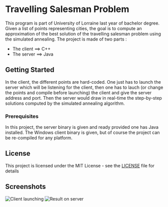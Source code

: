 # Travelling Salesman Problem

This program is part of University of Lorraine last year of bachelor degree.
Given a list of points representing cities, the goal is to compute an approximation of the best solution of the travelling salesman problem using the simulated annealing.
The project is made of two parts : 
* The client ==> C++
* The server ==> Java


## Getting Started

In the client, the different points are hard-coded. One just has to launch the server which will be listening for the client, then one has to lauch (or change the points and compile before launching) the client and give the server address and port. Then the server would draw in real-time the step-by-step solutions computed by the simulated annealing algorithm.

### Prerequisites

In this project, the server binary is given and ready provided one has Java installed. The Windows client binary is given, but of course the project can be re-compiled for any platform.

## License

This project is licensed under the MIT License - see the [LICENSE](LICENSE) file for details

## Screenshots

![Client launching](https://github.com/dusby/TravellingSalesmanProblem/blob/master/screenshots/client.png)
![Result on server](https://github.com/dusby/TravellingSalesmanProblem/blob/master/screenshots/result.png)
